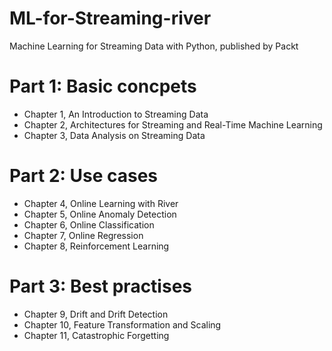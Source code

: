 # ML-for-Streaming-river
Machine Learning for Streaming Data with Python, published by Packt

# Part 1: Basic concpets
- Chapter 1, An Introduction to Streaming Data
- Chapter 2, Architectures for Streaming and Real-Time Machine Learning
- Chapter 3, Data Analysis on Streaming Data

# Part 2: Use cases
- Chapter 4, Online Learning with River
- Chapter 5, Online Anomaly Detection
- Chapter 6, Online Classification
- Chapter 7, Online Regression
- Chapter 8, Reinforcement Learning

# Part 3: Best practises
- Chapter 9, Drift and Drift Detection
- Chapter 10, Feature Transformation and Scaling
- Chapter 11, Catastrophic Forgetting
